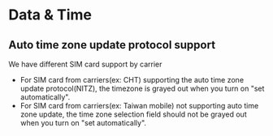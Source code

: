 # Data & Time

## Auto time zone update protocol support

We have different SIM card support by carrier

* For SIM card from carriers(ex: CHT) supporting the auto time zone update protocol(NITZ), the timezone is grayed out when you turn on "set automatically".
* For SIM card from carriers(ex: Taiwan mobile) not supporting auto time zone update, the time zone selection field should not be grayed out when you turn on "set automatically".
